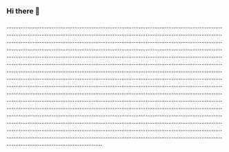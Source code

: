 ### Hi there 👋

.......................................................................................................................................................................................................................................................................................................................................................................................................................................................................................................................................................................................................................................................................................................................................................................................................................................................................................................................................................................................................................................................................................................................................................................................................................................................................................................................................................................................................................................................................................................................................................................................................................................................................................................................................................................................................................................................................................................................................................................................................................................................................................................................
